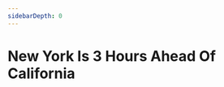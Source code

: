 ```yaml
---
sidebarDepth: 0
---
```


# New York Is 3 Hours Ahead Of California

<ClientOnly>
  <essay-container title="essay-6"/>
</ClientOnly>